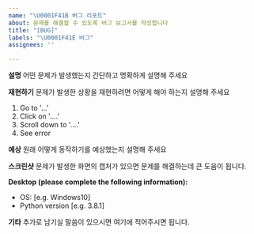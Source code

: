 ```yaml
---
name: "\U0001F41B 버그 리포트"
about: 문제를 해결할 수 있도록 버그 보고서를 작성합니다
title: "[BUG]"
labels: "\U0001F41E 버그"
assignees: ''

---
```


**설명**
어떤 문제가 발생했는지 간단하고 명확하게 설명해 주세요

**재현하기**
문제가 발생한 상황을 재현하려면 어떻게 해야 하는지 설명해 주세요

1. Go to '...'
2. Click on '....'
3. Scroll down to '....'
4. See error

**예상**
원래 어떻게 동작하기를 예상했는지 설명해 주세요

**스크린샷**
문제가 발생한 화면의 캡처가 있으면 문제를 해결하는데 큰 도움이 됩니다.

**Desktop (please complete the following information):**

- OS: [e.g. Windows10]
- Python version [e.g. 3.8.1]

**기타**
추가로 남기실 말씀이 있으시면 여기에 적어주시면 됩니다.
